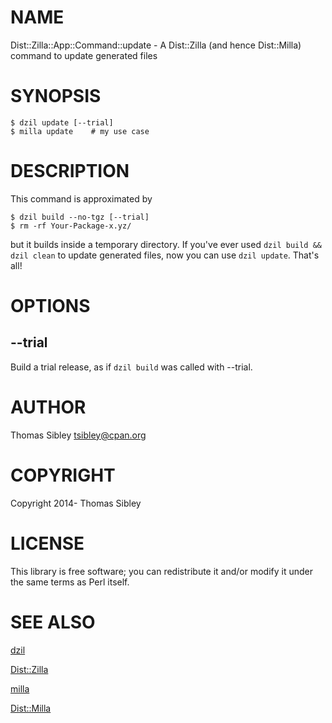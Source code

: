 # NAME

Dist::Zilla::App::Command::update - A Dist::Zilla (and hence Dist::Milla)
command to update generated files

# SYNOPSIS

    $ dzil update [--trial]
    $ milla update    # my use case

# DESCRIPTION

This command is approximated by

    $ dzil build --no-tgz [--trial]
    $ rm -rf Your-Package-x.yz/

but it builds inside a temporary directory.  If you've ever used `dzil build
&& dzil clean` to update generated files, now you can use `dzil update`.
That's all!

# OPTIONS

## --trial

Build a trial release, as if `dzil build` was called with --trial.

# AUTHOR

Thomas Sibley <tsibley@cpan.org>

# COPYRIGHT

Copyright 2014- Thomas Sibley

# LICENSE

This library is free software; you can redistribute it and/or modify
it under the same terms as Perl itself.

# SEE ALSO

[dzil](https://metacpan.org/pod/dzil)

[Dist::Zilla](https://metacpan.org/pod/Dist::Zilla)

[milla](https://metacpan.org/pod/milla)

[Dist::Milla](https://metacpan.org/pod/Dist::Milla)
